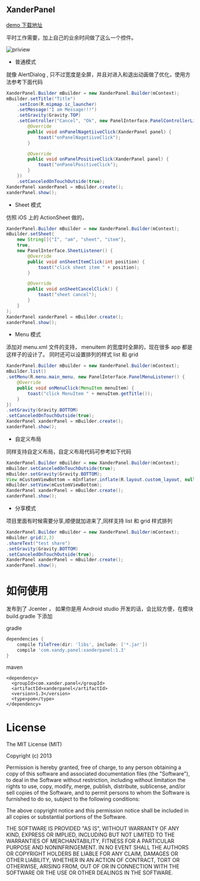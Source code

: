 ## XanderPanel

[demo 下载地址][1]

平时工作需要，加上自己的业余时间做了这么一个控件。

![priview](https://github.com/XanderWang/XanderPanel/raw/master/screenshot/xander_panel.gif)


- 普通模式

就像 AlertDialog , 只不过宽度是全屏，并且对进入和退出动画做了优化，使用方法参考下面代码

``` Java
XanderPanel.Builder mBuilder = new XanderPanel.Builder(mContext);
mBuilder.setTitle("Title")
    .setIcon(R.mipmap.ic_launcher)
    .setMessage("I am Message!!!")
    .setGravity(Gravity.TOP)
    .setController("Cancel", "Ok", new PanelInterface.PanelControllerListener() {
        @Override
        public void onPanelNagetiiveClick(XanderPanel panel) {
            toast("onPanelNagetiiveClick");
        }

        @Override
        public void onPanelPositiveClick(XanderPanel panel) {
            toast("onPanelPositiveClick");
        }
    })
    .setCanceledOnTouchOutside(true);
XanderPanel xanderPanel = mBuilder.create();
xanderPanel.show();
```


- Sheet 模式

仿照 iOS 上的 ActionSheet 做的，

``` Java
XanderPanel.Builder mBuilder = new XanderPanel.Builder(mContext);
mBuilder.setSheet(
    new String[]{"I", "am", "sheet", "item"},
    true,
    new PanelInterface.SheetListener() {
        @Override
        public void onSheetItemClick(int position) {
            toast("click sheet item " + position);
        }

        @Override
        public void onSheetCancelClick() {
            toast("sheet cancel");
        }
    }
);
XanderPanel xanderPanel = mBuilder.create();
xanderPanel.show();
```

- Menu 模式

添加对 menu.xml 文件的支持， menuitem 的宽度时全屏的，现在很多 app 都是这样子的设计了。
同时还可以设置排列的样式 list 和 grid

``` Java
XanderPanel.Builder mBuilder = new XanderPanel.Builder(mContext);
mBuilder.list()
.setMenu(R.menu.main_menu, new PanelInterface.PanelMenuListener() {
    @Override
    public void onMenuClick(MenuItem menuItem) {
        toast("click MenuItem " + menuItem.getTitle());
    }
})
.setGravity(Gravity.BOTTOM)
.setCanceledOnTouchOutside(true);
XanderPanel xanderPanel = mBuilder.create();
xanderPanel.show();
```

- 自定义布局

同样支持自定义布局，自定义布局代码可参考如下代码

``` Java
XanderPanel.Builder mBuilder = new XanderPanel.Builder(mContext);
mBuilder.setCanceledOnTouchOutside(true);
mBuilder.setGravity(Gravity.BOTTOM);
View mCustomViewBottom = mInflater.inflate(R.layout.custom_layout, null);
mBuilder.setView(mCustomViewBottom);
XanderPanel xanderPanel = mBuilder.create();
xanderPanel.show();
```

- 分享模式 

项目里面有时候需要分享,顺便就加进来了,同样支持 list 和 grid 样式排列

``` Java
XanderPanel.Builder mBuilder = new XanderPanel.Builder(mContext);
mBuilder.grid(2,3)
.shareText("test share")
.setGravity(Gravity.BOTTOM)
.setCanceledOnTouchOutside(true);
XanderPanel xanderPanel = mBuilder.create();
xanderPanel.show();
```

如何使用
===
发布到了 Jcenter ， 如果你是用 Android studio 开发的话，会比较方便，在模块 build.gradle 下添加

gradle
```gradle
dependencies {
    compile fileTree(dir: 'libs', include: ['*.jar'])
    compile 'com.xandy.panel:xanderpanel:1.3'
}
```

maven
``` maven
<dependency>
  <groupId>com.xander.panel</groupId>
  <artifactId>xanderpanel</artifactId>
  <version>1.3</version>
  <type>pom</type>
</dependency>
```


License
===

The MIT License (MIT)

Copyright (c) 2013

Permission is hereby granted, free of charge, to any person obtaining a copy of this software and associated documentation files (the "Software"), to deal in the Software without restriction, including without limitation the rights to use, copy, modify, merge, publish, distribute, sublicense, and/or sell copies of the Software, and to permit persons to whom the Software is furnished to do so, subject to the following conditions:

The above copyright notice and this permission notice shall be included in all copies or substantial portions of the Software.

THE SOFTWARE IS PROVIDED "AS IS", WITHOUT WARRANTY OF ANY KIND, EXPRESS OR IMPLIED, INCLUDING BUT NOT LIMITED TO THE WARRANTIES OF MERCHANTABILITY, FITNESS FOR A PARTICULAR PURPOSE AND NONINFRINGEMENT. IN NO EVENT SHALL THE AUTHORS OR COPYRIGHT HOLDERS BE LIABLE FOR ANY CLAIM, DAMAGES OR OTHER LIABILITY, WHETHER IN AN ACTION OF CONTRACT, TORT OR OTHERWISE, ARISING FROM, OUT OF OR IN CONNECTION WITH THE SOFTWARE OR THE USE OR OTHER DEALINGS IN THE SOFTWARE.



[1]: http://od10jiigp.bkt.clouddn.com/demo-release_20160918.apk